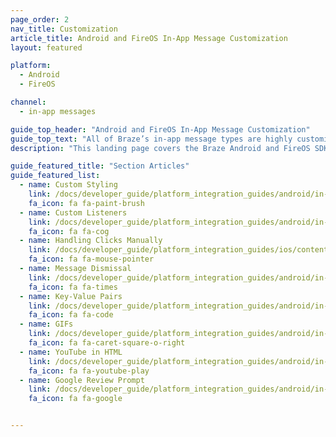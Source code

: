 ```yaml
---
page_order: 2
nav_title: Customization
article_title: Android and FireOS In-App Message Customization
layout: featured

platform: 
  - Android
  - FireOS

channel:
  - in-app messages

guide_top_header: "Android and FireOS In-App Message Customization"
guide_top_text: "All of Braze’s in-app message types are highly customizable across messages, images, <a href='http://fortawesome.github.io/Font-Awesome/'>Font Awesome</a> icons, click-actions, analytics, editable styling, custom display options, and custom delivery options. Multiple options can be configured on a per in-app message basis from <a href='/docs/user_guide/message_building_by_channel/in-app_messages/create/'>within the dashboard</a>. Braze additionally provides multiple levels of advanced customization to satisfy a variety of use cases and needs."
description: "This landing page covers the Braze Android and FireOS SDK in-app message customization options."

guide_featured_title: "Section Articles"
guide_featured_list:
  - name: Custom Styling
    link: /docs/developer_guide/platform_integration_guides/android/in-app_messaging/customization/custom_styling/
    fa_icon: fa fa-paint-brush
  - name: Custom Listeners
    link: /docs/developer_guide/platform_integration_guides/android/in-app_messaging/customization/custom_listeners/
    fa_icon: fa fa-cog
  - name: Handling Clicks Manually
    link: /docs/developer_guide/platform_integration_guides/ios/content_cards/customization/handling_clicks_manually/
    fa_icon: fa fa-mouse-pointer
  - name: Message Dismissal
    link: /docs/developer_guide/platform_integration_guides/android/in-app_messaging/customization/message_dismissal/
    fa_icon: fa fa-times
  - name: Key-Value Pairs
    link: /docs/developer_guide/platform_integration_guides/android/in-app_messaging/customization/key_value_pairs/
    fa_icon: fa fa-code
  - name: GIFs
    link: /docs/developer_guide/platform_integration_guides/android/in-app_messaging/customization/gifs/
    fa_icon: fa fa-caret-square-o-right
  - name: YouTube in HTML
    link: /docs/developer_guide/platform_integration_guides/android/in-app_messaging/customization/youtube_in_html/
    fa_icon: fa fa-youtube-play
  - name: Google Review Prompt
    link: /docs/developer_guide/platform_integration_guides/android/in-app_messaging/customization/google_review_prompt/
    fa_icon: fa fa-google


---
```

<br><br>

